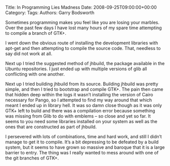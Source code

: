 Title: In Programming Lies Madness
Date: 2008-09-25T09:00:00+00:00
Category: 
Tags: 
Authors: Garry Bodsworth

Sometimes programming makes you feel like you are losing your marbles. Over the past few days I have lost many hours of my spare time attempting to compile a branch of GTK+.

I went down the obvious route of installing the development libraries with apt-get and then attempting to compile the source code. That, needless to say did not work at all.

Next up I tried the suggested method of jhbuild, the package available in the Ubuntu repositories. I just ended up with multiple versions of glib all conflicting with one another.

Next up I tried building jhbuild from its source. Building jhbuild was pretty simple, and then I tried to bootstrap and compile GTK+. The pain then came that hidden deep within the logs it wasn&#8217;t installing the version of Cairo necessary for Pango, so I attempted to find my way around that which meant I ended up in library hell. It was so damn close though as it was only GTK+ left to build and there was a compilation error because something was missing from Glib to do with emblems &#8211; so close and yet so far. It seems to you need some libraries installed on your system as well as the ones that are constructed as part of jhbuild.

I persevered with lots of combinations, time and hard work, and still I didn&#8217;t manage to get it to compile. It&#8217;s a bit depressing to be defeated by a build system, but it seems to have grown so massive and baroque that it is a large barrier to entry. The thing was I really wanted to mess around with one of the git branches of GTK+.